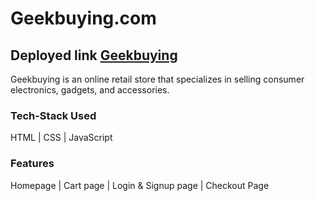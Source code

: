 # Geekbuying.com

## Deployed link [Geekbuying](https://iridescent-torte-1e657d.netlify.app)

Geekbuying is an online retail store that specializes in selling consumer
electronics, gadgets, and accessories.

### Tech-Stack Used 
HTML | CSS | JavaScript

### Features
Homepage | Cart page | Login & Signup page | Checkout Page
